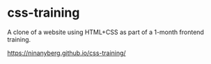 # css-training

A clone of a website using HTML+CSS as part of a 1-month frontend training.

https://ninanyberg.github.io/css-training/
